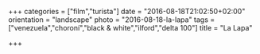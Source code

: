 +++
categories = ["film","turista"]
date = "2016-08-18T21:02:50+02:00"
orientation = "landscape"
photo = "2016-08-18-la-lapa"
tags = ["venezuela","choroní","black & white","ilford","delta 100"]
title = "La Lapa"

+++
